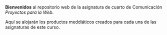 **Bienvenidos** al repositorio web de la asignatura de cuarto de Comunicación *Proyectos para la Web*.

Aquí se alojarán los productos meddiáticos creados para cada una de las asignaturas de este curso.
